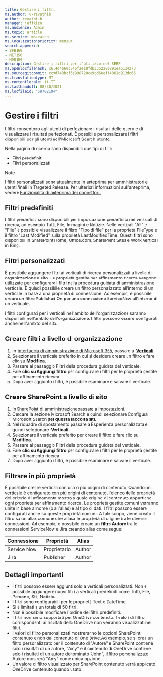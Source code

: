 ```yaml
---
title: Gestire i filtri
ms.author: v-revathib
author: revathi-b
manager: jeffkizn
ms.audience: Admin
ms.topic: article
ms.service: mssearch
ms.localizationpriority: medium
search.appverid:
- BFB160
- MET150
- MOE150
description: Gestire i filtri per l'utilizzo nel SERP
ms.openlocfilehash: c614d4b60c746f2e18fdb3352281891ea5134373
ms.sourcegitcommit: cc9d743bcf5e998720ce9cd6eefb4061d913dc65
ms.translationtype: MT
ms.contentlocale: it-IT
ms.lasthandoff: 08/30/2021
ms.locfileid: "58702194"
---
```

# <a name="manage-filters"></a>Gestire i filtri

I filtri consentono agli utenti di perfezionare i risultati delle query e di visualizzare i risultati perfezionati. È possibile personalizzare i filtri disponibili per gli utenti nell'Microsoft Search utente.

Nella pagina di ricerca sono disponibili due tipi di filtri.

- Filtri predefiniti
- Filtri personalizzati

> [!NOTE]
> I filtri personalizzati sono attualmente in anteprima per amministratori e utenti finali in Targeted Release. Per ulteriori informazioni sull'anteprima, vedere [Funzionalità di anteprima dei connettori.](connectors-overview.md#what-are-the-preview-features)

## <a name="out-of-the-box-filters"></a>Filtri predefiniti

I filtri predefiniti sono disponibili per impostazione predefinita nei verticali di ricerca, ad esempio Tutti, File, Immagini e Notizie. Nelle verticali "All" e "File" è possibile visualizzare il filtro "Tipo di file" per la proprietà FileType e il filtro "Last Modified" sulla proprietà LastModifiedTime. Questi filtri sono disponibili in SharePoint Home, Office.com, SharePoint Sites e Work vertical in Bing.

## <a name="custom-filters"></a>Filtri personalizzati

È possibile aggiungere filtri ai verticali di ricerca personalizzati a livello di organizzazione e sito. Le proprietà gestite per affinamento ricerca vengono utilizzate per configurare i filtri nella procedura guidata di amministrazione verticale.  È quindi possibile creare un filtro personalizzato all'interno di un verticale in base a una proprietà di connessione. Ad esempio, è possibile creare un filtro Published On per una connessione ServiceNow all'interno di un verticale.

I filtri configurati per i verticali nell'ambito dell'organizzazione saranno disponibili nell'ambito dell'organizzazione. I filtri possono essere configurati anche nell'ambito del sito.  

## <a name="create-organization-level-filters"></a>Creare filtri a livello di organizzazione

1. In  [interfaccia di amministrazione di Microsoft 365](https://admin.microsoft.com/), passare a  [**Verticali**](https://admin.microsoft.com/Adminportal/Home#/MicrosoftSearch/verticals)
2. Selezionare il verticale preferito in cui si desidera creare un filtro e fare clic su **Modifica.**  
3. Passare al passaggio Filtri della procedura guidata del verticale.
4. Fare **clic su Aggiungi filtro** per configurare i filtri per le proprietà gestite per affinamento ricerca.
5. Dopo aver aggiunto i filtri, è possibile esaminare e salvare il verticale.

## <a name="create-sharepoint-site-level-filters"></a>Creare SharePoint a livello di sito

1. In [SharePoint di amministrazione](https://sharepoint.com/)passare a Impostazioni.
2. Cercare la sezione Microsoft Search e quindi selezionare Configura Microsoft Search **per questa raccolta siti.**
3. Nel riquadro di spostamento passare a Esperienza personalizzata e quindi selezionare  **Verticali.**
4. Selezionare il verticale preferito per creare il filtro e fare clic su **Modifica.**
5. Passare al passaggio Filtri della procedura guidata del verticale.
6. Fare **clic su Aggiungi filtro** per configurare i filtri per le proprietà gestite per affinamento ricerca.
7. Dopo aver aggiunto i filtri, è possibile esaminare e salvare il verticale.

## <a name="filter-across-multiple-properties"></a>Filtrare in più proprietà

È possibile creare verticali con una o più origini di contenuto. Quando un verticale è configurato con più origini di contenuto, l'elenco delle proprietà del criterio di affinamento mostra a quale origine di contenuto appartiene ogni proprietà per affinamento ricerca. Le proprietà gestite comuni verranno unite in base al nome (o all'alias) e al tipo di dati. I filtri possono essere configurati anche su queste proprietà comuni. A tale scopo, viene creato il filtro su un alias comune che aliasa le proprietà di origine tra le diverse connessioni. Ad esempio, è possibile creare un **filtro Autore** tra le connessioni ServiceNow e Jira creando alias come segue:

 | Connessione | Proprietà | Alias |
 | --- | --- | --- |
 | Service Now | Proprietario | Author |
 | Jira | Publisher | Author |

## <a name="important-details"></a>Dettagli importanti

- I filtri possono essere aggiunti solo a verticali personalizzati. Non è possibile aggiungere nuovi filtri a verticali predefiniti come Tutti, File, Persone, Siti, Notizie.
- I filtri sono configurabili per le proprietà Text e DateTime.
- Si è limitati a un totale di 50 filtri.
- Non è possibile modificare l'ordine dei filtri predefiniti.
- I filtri non sono supportati per OneDrive contenuto. I valori di filtro corrispondenti ai risultati della OneDrive non verranno visualizzati nei filtri.
- I valori di filtro personalizzati mostreranno le opzioni SharePoint contenuto e non dal contenuto di One Drive.Ad esempio, se si crea un filtro personalizzato per il contenuto di "Autore" e SharePoint contiene solo i risultati di un autore, "Amy" e il contenuto di OneDrive contiene solo i risultati di un autore denominato "John", il filtro personalizzato Autore mostrerà "Amy" come unica opzione.
- Un valore di filtro visualizzato per SharePoint contenuto verrà applicato OneDrive contenuto quando usato.

